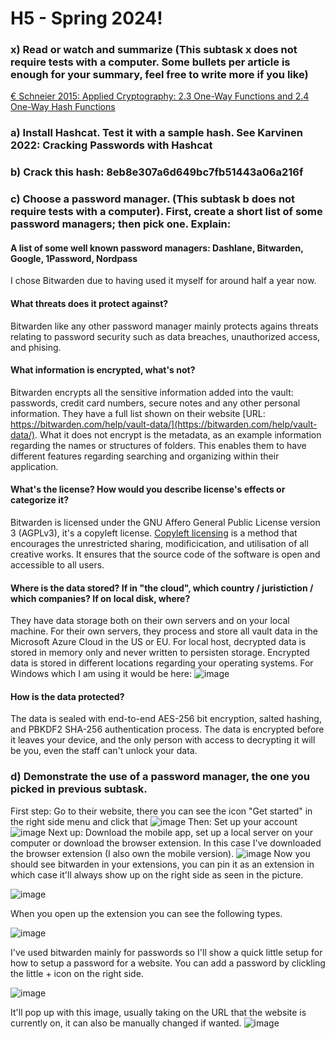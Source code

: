 # H5 - Spring 2024!

### x) Read or watch and summarize (This subtask x does not require tests with a computer. Some bullets per article is enough for your summary, feel free to write more if you like)
[€ Schneier 2015: Applied Cryptography: 2.3 One-Way Functions and 2.4 One-Way Hash Functions](https://learning.oreilly.com/library/view/applied-cryptography-protocols/9781119096726/10_chap02.html#chap02-sec003)

### a) Install Hashcat. Test it with a sample hash. See Karvinen 2022: Cracking Passwords with Hashcat
### b) Crack this hash: 8eb8e307a6d649bc7fb51443a06a216f
### c) Choose a password manager. (This subtask b does not require tests with a computer). First, create a short list of some password managers; then pick one. Explain:
#### A list of some well known password managers: Dashlane, Bitwarden, Google, 1Password, Nordpass

I chose Bitwarden due to having used it myself for around half a year now.

#### What threats does it protect against?
Bitwarden like any other password manager mainly protects agains threats relating to password security such as data breaches, unauthorized access, and phising.
  
#### What information is encrypted, what's not?
Bitwarden encrypts all the sensitive information added into the vault: passwords, credit card numbers, secure notes and any other personal information. They have a full list shown on their website [URL: https://bitwarden.com/help/vault-data/](https://bitwarden.com/help/vault-data/). What it does not encrypt is the metadata, as an example information regarding the names or structures of folders. This enables them to have different features regarding searching and organizing within their application. 
  
#### What's the license? How would you describe license's effects or categorize it?
Bitwarden is licensed under the GNU Affero General Public License version 3 (AGPLv3), it's a copyleft license. [Copyleft licensing](https://bytescare.com/blog/difference-between-copyright-and-copyleft) is a method that encourages the unrestricted sharing, modificication, and utilisation of all creative works. It ensures that the source code of the software is open and accessible to all users.
  
#### Where is the data stored? If in "the cloud", which country / juristiction / which companies? If on local disk, where?
They have data storage both on their own servers and on your local machine. For their own servers, they process and store all vault data in the Microsoft Azure Cloud in the US or EU. For local host, decrypted data is stored in memory only and never written to persisten storage. Encrypted data is stored in different locations regarding your operating systems. For Windows which I am using it would be here:
![image](https://github.com/Karoqnq/bite_spring2024_is/assets/112175331/c68c5e82-3674-4c80-af93-6e6d8366ed36)
 
#### How is the data protected?
  The data is sealed with end-to-end AES-256 bit encryption, salted hashing, and PBKDF2 SHA-256 authentication process. The data is encrypted before it leaves your device, and the only person with access to decrypting it will be you, even the staff can't unlock your data. 
  
### d) Demonstrate the use of a password manager, the one you picked in previous subtask.

First step: Go to their website, there you can see the icon "Get started" in the right side menu and click that
![image](https://github.com/Karoqnq/bite_spring2024_is/assets/112175331/b8d150ca-d488-4f5b-a4d1-a5b3e296936e)
Then: Set up your account
![image](https://github.com/Karoqnq/bite_spring2024_is/assets/112175331/57b9d9b1-cd7c-41df-b5e3-3596802c8df7)
Next up: Download the mobile app, set up a local server on your computer or download the browser extension. In this case I've downloaded the browser extension (I also own the mobile version).
![image](https://github.com/Karoqnq/bite_spring2024_is/assets/112175331/6f659c86-2102-4bb9-9548-e023953e2f9b)
Now you should see bitwarden in your extensions, you can pin it as an extension in which case it'll always show up on the right side as seen in the picture.

![image](https://github.com/Karoqnq/bite_spring2024_is/assets/112175331/bc7f179a-2996-47d8-a686-2468f622f2c9)

When you open up the extension you can see the following types.

![image](https://github.com/Karoqnq/bite_spring2024_is/assets/112175331/e452d2a1-6f05-4e2e-b6d2-f6923ea81a77)

I've used bitwarden mainly for passwords so I'll show a quick little setup for how to setup a password for a website.
You can add a password by clickling the little + icon on the right side.

![image](https://github.com/Karoqnq/bite_spring2024_is/assets/112175331/3dbe8f44-41c3-4b39-a399-c54ea752e630)

It'll pop up with this image, usually taking on the URL that the website is currently on, it can also be manually changed if wanted.
![image](https://github.com/Karoqnq/bite_spring2024_is/assets/112175331/70d80e65-0a84-4e63-afcc-077cfa701a65)



